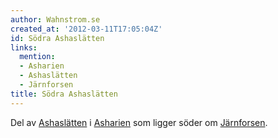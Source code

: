 ```yaml
---
author: Wahnstrom.se
created_at: '2012-03-11T17:05:04Z'
id: Södra Ashaslätten
links:
  mention:
  - Asharien
  - Ashaslätten
  - Järnforsen
title: Södra Ashaslätten
---
```


Del av [Ashaslätten] i [Asharien] som ligger söder om [Järnforsen].

  [Ashaslätten]: Ashaslätten
  [Asharien]: Asharien
  [Järnforsen]: Järnforsen